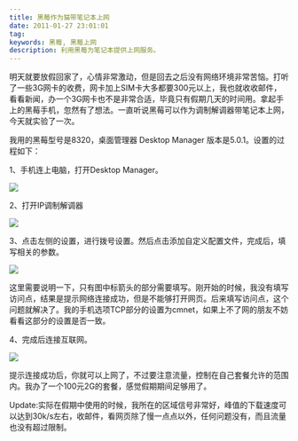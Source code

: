 ```yaml
---
title: 黑莓作为猫带笔记本上网
date: 2011-01-27 23:01:01
tag: 
keywords: 黑莓, 黑莓上网
description: 利用黑莓为笔记本提供上网服务。
---
```


明天就要放假回家了，心情非常激动，但是回去之后没有网络环境非常苦恼。打听了一些3G网卡的收费，网卡加上SIM卡大多都要300元以上，我也就收收邮件，看看新闻，办一个3G网卡也不是非常合适，毕竟只有假期几天的时间用。拿起手上的黑莓手机，忽然有了想法。一直听说黑莓可以作为调制解调器带笔记本上网，今天就实验了一次。

我用的黑莓型号是8320，桌面管理器 Desktop Manager 版本是5.0.1。设置的过程如下：

1、手机连上电脑，打开Desktop Manager。

![](/20110127-blackberry-meodern/201101272300485063.png)

2、打开IP调制解调器

![](/20110127-blackberry-meodern/201101272301056323.png)

3、点击左侧的设置，进行拨号设置。然后点击添加自定义配置文件，完成后，填写相关的参数。

![](/20110127-blackberry-meodern/201101272301152953.png)

这里需要说明一下，只有图中标箭头的部分需要填写。刚开始的时候，我没有填写访问点，结果是提示网络连接成功，但是不能够打开网页。后来填写访问点，这个问题就解决了。我的手机选项TCP部分的设置为cmnet，如果上不了网的朋友不妨看看这部分的设置是否一致。

4、完成后连接互联网。

![](/20110127-blackberry-meodern/201101272301285702.png)

提示连接成功后，你就可以上网了，不过要注意流量，控制在自己套餐允许的范围内。我办了一个100元2G的套餐，感觉假期期间足够用了。

Update:实际在假期中使用的时候，我所在的区域信号非常好，峰值的下载速度可以达到30k/s左右，收邮件，看网页除了慢一点点以外，任何问题没有，而且流量也没有超过限制。
